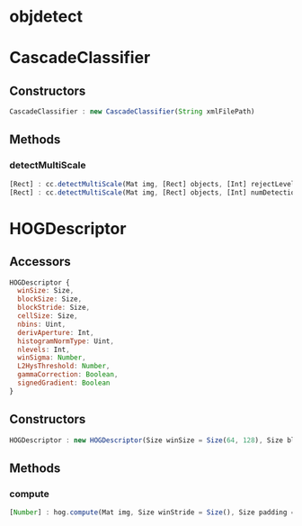 # objdetect

<a name="CascadeClassifier"></a>

# CascadeClassifier

<a name="CascadeClassifier.constructors"></a>

## Constructors
``` javascript
CascadeClassifier : new CascadeClassifier(String xmlFilePath)
```

## Methods

<a name="CascadeClassifier.detectMultiScale"></a>

### detectMultiScale
``` javascript
[Rect] : cc.detectMultiScale(Mat img, [Rect] objects, [Int] rejectLevels, [Number] levelWeigths, Number scaleFactor = 1.1, Int minNeighbors = 3, Uint flags = 0, Size minSize = Size(), Size maxSize = Size())
[Rect] : cc.detectMultiScale(Mat img, [Rect] objects, [Int] numDetections, Number scaleFactor = 1.1, Int minNeighbors = 3, Uint flags = 0, Size minSize = Size(), Size maxSize = Size())
```

<a name="HOGDescriptor"></a>

# HOGDescriptor

## Accessors
``` javascript
HOGDescriptor {
  winSize: Size,
  blockSize: Size,
  blockStride: Size,
  cellSize: Size,
  nbins: Uint,
  derivAperture: Int,
  histogramNormType: Uint,
  nlevels: Int,
  winSigma: Number,
  L2HysThreshold: Number,
  gammaCorrection: Boolean,
  signedGradient: Boolean
}
```

<a name="HOGDescriptor.constructors"></a>

## Constructors
``` javascript
HOGDescriptor : new HOGDescriptor(Size winSize = Size(64, 128), Size blockSize = Size(16, 16), Size blockStride = Size(8, 8), Size cellSize = Size(8, 8), Uint nbins = 9, Int derivAperture = 1, Uint histogramNormType = HOGDescriptor.L2Hys, Int nlevels = HOGDescriptor.DEFAULT_NLEVELS, Number winSigma = -1, Number L2HysThreshold = 0.2, Boolean gammaCorrection = false, Boolean signedGradient = false)
```

## Methods

<a name="HOGDescriptor.compute"></a>

### compute
``` javascript
[Number] : hog.compute(Mat img, Size winStride = Size(), Size padding = Size(), [Point2] locations = [])
```
